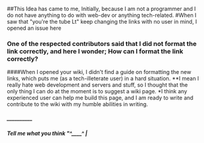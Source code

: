 ##This Idea has came to me, Initially, because I am not a programmer and I do not have anything to do with web-dev or anything tech-related.
#When I saw that "you're the tube Lt" keep changing the links with no user in mind, I opened an issue here <Issue Link>
### One of the respected contributors said that I did not format the link correctly, and here I wonder; How can I format the link correctly?
####When I opened your wiki, I didn't find a guide on formatting the new links, which puts me (as a tech-illeterate user) in a hard situation.
**I mean I really hate web development and servers and stuff, so I thought that the only thing I can do at the moment is to suggest a wiki page.
*I think any experienced user can help me build this page, and I am ready to write and contribute to the wiki with my humble abilities in writing.
#####						__________
##### Tell me what you think "^____^ |

